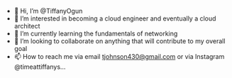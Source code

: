 - 👋 Hi, I’m @TiffanyOgun
- 👀 I’m interested in becoming a cloud engineer and eventually a cloud architect
- 🌱 I’m currently learning the fundamentals of networking
- 💞️ I’m looking to collaborate on anything that will contribute to my overall goal
- 📫 How to reach me via email tjohnson430@gmail.com or via Instagram @timeattiffanys...

<!---
TiffanyOgun/TiffanyOgun is a ✨ special ✨ repository because its `README.md` (this file) appears on your GitHub profile.
You can click the Preview link to take a look at your changes.
--->
